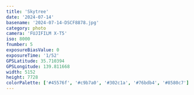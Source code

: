 ```yaml
---
title: 'Skytree'
date: '2024-07-14'
basename: '2024-07-14-DSCF8878.jpg'
category: photo
camera: 'FUJIFILM X-T5'
iso: 8000
fnumber: 5
exposureBiasValue: 0
exposureTime: '1/52'
GPSLatitude: 35.710394
GPSLongitude: 139.811668
width: 5152
height: 7728
colorPalette: ['#45576f', '#c9b7a0', '#302c1a', '#76bdb4', '#8580c7']
---
```

